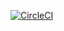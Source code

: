 [![CircleCI](https://dl.circleci.com/status-badge/img/gh/packer-mamono210/gcp-gce_redmica_restore/tree/main.svg?style=svg)](https://dl.circleci.com/status-badge/redirect/gh/packer-mamono210/gcp-gce_redmica_restore/tree/main)
